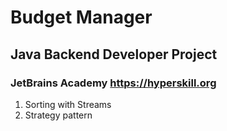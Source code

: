 #  Budget Manager
## Java Backend Developer Project
### JetBrains Academy https://hyperskill.org

1. Sorting with Streams
2. Strategy pattern